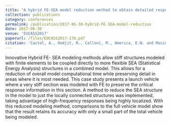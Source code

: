 ```yaml
---
title: "A hybrid FE-SEA model reduction method to obtain detailed responses at chosen locations from a large launch vehicle model"
collection: publications
category: conferences
permalink: /publication/2017-06-30-hybrid-FE-SEA-model-reduction
date: 2017-06-30
venue: 'EUCASS2017'
paperurl: /files/EUCASS2017-176.pdf
citation: 'Castel, A., Hadjit, R., Calloni, M., America, E.N. and Masini, V.A. (2017). &quot;A hybrid FE-SEA model reduction method to obtain detailed responses at chosen locations from a large launch vehicle model.&quot; <i>EUCASS 2017</i>.'
---
```

Innovative Hybrid FE- SEA modeling methods allow stiff structures modeled with finite elements to be coupled directly to more flexible SEA (Statistical Energy Analysis) structures in a combined model. This allows for a reduction of overall model computational time while preserving detail in areas where it is most needed. This case study presents a launch vehicle where a very stiff section was modeled with FE to preserve the critical response information in this section. A method to reduce the SEA structure in the model to just the locally connected structures was implemented, taking advantage of high-frequency responses being highly localized. With this reduced modeling method, comparisons to the full vehicle model show that the result retains its accuracy with only a small part of the total vehicle being modeled.
